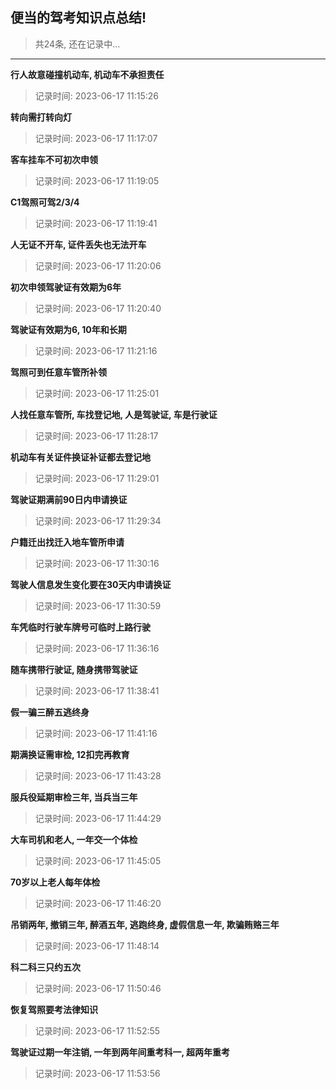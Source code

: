## 便当的驾考知识点总结!

> 共24条, 还在记录中...

---

**行人故意碰撞机动车, 机动车不承担责任**
> 记录时间: 2023-06-17 11:15:26

**转向需打转向灯**
> 记录时间: 2023-06-17 11:17:07

**客车挂车不可初次申领**
> 记录时间: 2023-06-17 11:19:05

**C1驾照可驾2/3/4**
> 记录时间: 2023-06-17 11:19:41

**人无证不开车, 证件丢失也无法开车**
> 记录时间: 2023-06-17 11:20:06

**初次申领驾驶证有效期为6年**
> 记录时间: 2023-06-17 11:20:40

**驾驶证有效期为6, 10年和长期**
> 记录时间: 2023-06-17 11:21:16

**驾照可到任意车管所补领**
> 记录时间: 2023-06-17 11:25:01

**人找任意车管所, 车找登记地, 人是驾驶证, 车是行驶证**
> 记录时间: 2023-06-17 11:28:17

**机动车有关证件换证补证都去登记地**
> 记录时间: 2023-06-17 11:29:01

**驾驶证期满前90日内申请换证**
> 记录时间: 2023-06-17 11:29:34

**户籍迁出找迁入地车管所申请**
> 记录时间: 2023-06-17 11:30:16

**驾驶人信息发生变化要在30天内申请换证**
> 记录时间: 2023-06-17 11:30:59

**车凭临时行驶车牌号可临时上路行驶**
> 记录时间: 2023-06-17 11:36:16

**随车携带行驶证, 随身携带驾驶证**
> 记录时间: 2023-06-17 11:38:41

**假一骗三醉五逃终身**
> 记录时间: 2023-06-17 11:41:16

**期满换证需审检, 12扣完再教育**
> 记录时间: 2023-06-17 11:43:28

**服兵役延期审检三年, 当兵当三年**
> 记录时间: 2023-06-17 11:44:29

**大车司机和老人, 一年交一个体检**
> 记录时间: 2023-06-17 11:45:05

**70岁以上老人每年体检**
> 记录时间: 2023-06-17 11:46:20

**吊销两年, 撤销三年, 醉酒五年, 逃跑终身, 虚假信息一年, 欺骗贿赂三年**
> 记录时间: 2023-06-17 11:48:14

**科二科三只约五次**
> 记录时间: 2023-06-17 11:50:46

**恢复驾照要考法律知识**
> 记录时间: 2023-06-17 11:52:55

**驾驶证过期一年注销, 一年到两年间重考科一, 超两年重考**
> 记录时间: 2023-06-17 11:53:56

